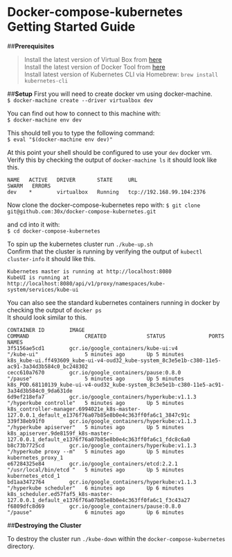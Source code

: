 # Docker-compose-kubernetes Getting Started Guide

##**Prerequisites**
> Install the latest version of Virtual Box from [here](https://www.virtualbox.org/wiki/Downloads)  
> Install the latest version of Docker Tool from [here](https://docs.docker.com/mac/step_one/)  
> Install latest version of Kubernetes CLI via Homebrew: `brew install kubernetes-cli`


##**Setup**
First you will need to create docker vm using docker-machine.  
`
$ docker-machine create --driver virtualbox dev  
`

You can find out how to connect to this machine with:  
`
$ docker-machine env dev
`

This should tell you to type the following command:  
`
$ eval "$(docker-machine env dev)"
`

At this point your shell should be configured to use your `dev` docker vm. Verify this by checking the output of `docker-machine ls` it should look like this.

```
NAME   ACTIVE   DRIVER       STATE     URL                         SWARM   ERRORS
dev    *        virtualbox   Running   tcp://192.168.99.104:2376 
```

Now clone the docker-compose-kubernetes repo with: 
`$ git clone git@github.com:30x/docker-compose-kubernetes.git`

and cd into it with:  
`$ cd docker-compose-kubernetes`

To spin up the kubernetes cluster run `./kube-up.sh`  
Confirm that the cluster is running by verifying the output of `kubectl cluster-info` it should like this.

```
Kubernetes master is running at http://localhost:8080  
KubeUI is running at http://localhost:8080/api/v1/proxy/namespaces/kube-system/services/kube-ui
```

You can also see the standard kubernetes containers running in docker by checking the output of `docker ps`  
It should look similar to this.

```
CONTAINER ID        IMAGE                                                COMMAND                  CREATED             STATUS              PORTS               NAMES
3f5156ae5cd1        gcr.io/google_containers/kube-ui:v4                  "/kube-ui"               5 minutes ago       Up 5 minutes                            k8s_kube-ui.ff493609_kube-ui-v4-oud32_kube-system_8c3e5e1b-c380-11e5-ac91-3a34d3b584c0_bc248302
cecc610a7670        gcr.io/google_containers/pause:0.8.0                 "/pause"                 5 minutes ago       Up 5 minutes                            k8s_POD.68110139_kube-ui-v4-oud32_kube-system_8c3e5e1b-c380-11e5-ac91-3a34d3b584c0_9da631de
6d9ef218efa7        gcr.io/google_containers/hyperkube:v1.1.3            "/hyperkube controlle"   5 minutes ago       Up 5 minutes                            k8s_controller-manager.6994021e_k8s-master-127.0.0.1_default_e1376f76a07b85e8b0e4c363ff0fa6c1_3847c91c
339f38eb91f0        gcr.io/google_containers/hyperkube:v1.1.3            "/hyperkube apiserver"   5 minutes ago       Up 5 minutes                            k8s_apiserver.9de8159f_k8s-master-127.0.0.1_default_e1376f76a07b85e8b0e4c363ff0fa6c1_fdc8c6a0
b8c73b7725cd        gcr.io/google_containers/hyperkube:v1.1.3            "/hyperkube proxy --m"   5 minutes ago       Up 5 minutes                            kubernetes_proxy_1
e67284325e84        gcr.io/google_containers/etcd:2.2.1                  "/usr/local/bin/etcd "   5 minutes ago       Up 5 minutes                            kubernetes_etcd_1
bd1aa3472764        gcr.io/google_containers/hyperkube:v1.1.3            "/hyperkube scheduler"   6 minutes ago       Up 6 minutes                            k8s_scheduler.ed57faf5_k8s-master-127.0.0.1_default_e1376f76a07b85e8b0e4c363ff0fa6c1_f3c43a27
f6809dfc8d69        gcr.io/google_containers/pause:0.8.0                 "/pause"                 6 minutes ago       Up 6 minutes
```

##**Destroying the Cluster**

To destroy the cluster run `./kube-down` within the `docker-compose-kubernetes` directory. 